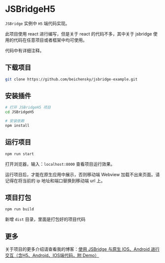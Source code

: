 # JSBridgeH5
`JSBridge` 实例中 `H5` 端代码实现。

此项目使用 react 进行编写，但是关于 react 的代码不多，其中关于 jsbridge 使用的代码在任意项目或者框架中均可使用。

代码中有详细注释。


## 下载项目
``` bash
git clone https://github.com/beichensky/jsbridge-example.git
```

## 安装插件
``` bash
# 打开 JSBridgeH5 项目
cd JSBridgeH5

# 安装依赖
npm install
```


## 运行项目
``` bash
npm run start
```

打开浏览器，输入：`localhost:8000` 查看项目运行效果。

运行项目后，才能在原生应用中展示，否则移动端 Webview 加载不出来页面。请记得在将当前的 ip 地址和端口替换到移动端 url 上。



## 项目打包
``` bash
npm run build
```

新增 `dist` 目录，里面是打包好的项目代码



## 更多
关于项目的更多介绍请查看我的博客：[使用 JSBridge 与原生 IOS、Android 进行交互（含H5、Android、IOS端代码，附 Demo）]()
